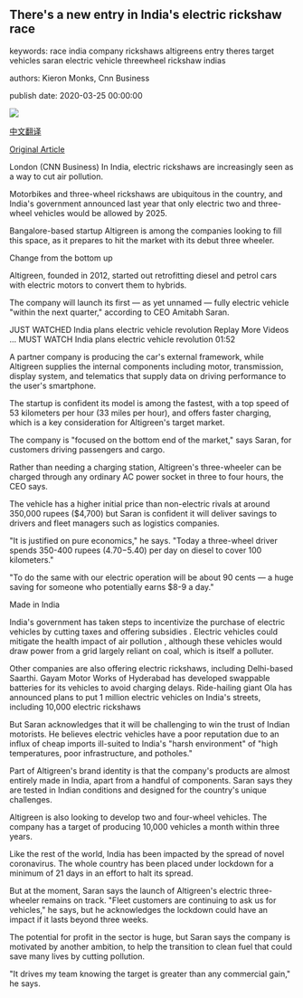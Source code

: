 ## There's a new entry in India's electric rickshaw race

keywords: race india company rickshaws altigreens entry theres target vehicles saran electric vehicle threewheel rickshaw indias

authors: Kieron Monks, Cnn Business

publish date: 2020-03-25 00:00:00

![](https://cdn.cnn.com/cnnnext/dam/assets/200313091506-altigreen-electric-three-wheel-super-tease.jpg)

[中文翻译](There%27s%20a%20new%20entry%20in%20India%27s%20electric%20rickshaw%20race_zh.md)

[Original Article](https://edition.cnn.com/2020/03/25/energy/altigreen-india-electric-rickshaw-spc-intl/index.html)

London (CNN Business) In India, electric rickshaws are increasingly seen as a way to cut air pollution.

Motorbikes and three-wheel rickshaws are ubiquitous in the country, and India's government announced last year that only electric two and three-wheel vehicles would be allowed by 2025.

Bangalore-based startup Altigreen is among the companies looking to fill this space, as it prepares to hit the market with its debut three wheeler.

Change from the bottom up

Altigreen, founded in 2012, started out retrofitting diesel and petrol cars with electric motors to convert them to hybrids.

The company will launch its first — as yet unnamed — fully electric vehicle "within the next quarter," according to CEO Amitabh Saran.

JUST WATCHED India plans electric vehicle revolution Replay More Videos ... MUST WATCH India plans electric vehicle revolution 01:52

A partner company is producing the car's external framework, while Altigreen supplies the internal components including motor, transmission, display system, and telematics that supply data on driving performance to the user's smartphone.

The startup is confident its model is among the fastest, with a top speed of 53 kilometers per hour (33 miles per hour), and offers faster charging, which is a key consideration for Altigreen's target market.

The company is "focused on the bottom end of the market," says Saran, for customers driving passengers and cargo.

Rather than needing a charging station, Altigreen's three-wheeler can be charged through any ordinary AC power socket in three to four hours, the CEO says.

The vehicle has a higher initial price than non-electric rivals at around 350,000 rupees ($4,700) but Saran is confident it will deliver savings to drivers and fleet managers such as logistics companies.

"It is justified on pure economics," he says. "Today a three-wheel driver spends 350-400 rupees ($4.70-$5.40) per day on diesel to cover 100 kilometers."

"To do the same with our electric operation will be about 90 cents — a huge saving for someone who potentially earns $8-9 a day."

Made in India

India's government has taken steps to incentivize the purchase of electric vehicles by cutting taxes and offering subsidies . Electric vehicles could mitigate the health impact of air pollution , although these vehicles would draw power from a grid largely reliant on coal, which is itself a polluter.

Other companies are also offering electric rickshaws, including Delhi-based Saarthi. Gayam Motor Works of Hyderabad has developed swappable batteries for its vehicles to avoid charging delays. Ride-hailing giant Ola has announced plans to put 1 million electric vehicles on India's streets, including 10,000 electric rickshaws

But Saran acknowledges that it will be challenging to win the trust of Indian motorists. He believes electric vehicles have a poor reputation due to an influx of cheap imports ill-suited to India's "harsh environment" of "high temperatures, poor infrastructure, and potholes."

Part of Altigreen's brand identity is that the company's products are almost entirely made in India, apart from a handful of components. Saran says they are tested in Indian conditions and designed for the country's unique challenges.

Altigreen is also looking to develop two and four-wheel vehicles. The company has a target of producing 10,000 vehicles a month within three years.

Like the rest of the world, India has been impacted by the spread of novel coronavirus. The whole country has been placed under lockdown for a minimum of 21 days in an effort to halt its spread.

But at the moment, Saran says the launch of Altigreen's electric three-wheeler remains on track. "Fleet customers are continuing to ask us for vehicles," he says, but he acknowledges the lockdown could have an impact if it lasts beyond three weeks.

The potential for profit in the sector is huge, but Saran says the company is motivated by another ambition, to help the transition to clean fuel that could save many lives by cutting pollution.

"It drives my team knowing the target is greater than any commercial gain," he says.